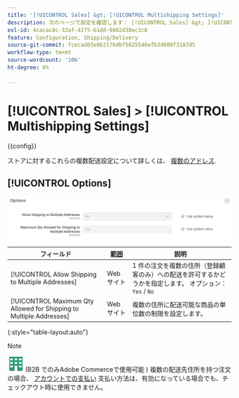 ```yaml
---
title: '[!UICONTROL Sales] &gt; [!UICONTROL Multishipping Settings]'
description: 次のページで設定を確認します： [!UICONTROL Sales] &gt; [!UICONTROL Multishipping Settings] コマース管理のページ。
exl-id: 4cacac8c-33af-4275-b1dd-9802d38ec3c8
feature: Configuration, Shipping/Delivery
source-git-commit: fcecad03e0b2176dbf5825546efb3d689f3187d5
workflow-type: tm+mt
source-wordcount: '106'
ht-degree: 0%

---
```


# [!UICONTROL Sales] > [!UICONTROL Multishipping Settings]

{{config}}

ストアに対するこれらの複数配送設定について詳しくは、 [複数のアドレス](../../stores-purchase/shipping-settings.md#multiple-addresses).

## [!UICONTROL Options]

![オプション](./assets/multishipping-settings-options.png)<!-- zoom -->

<!-- [Options](https://docs.magento.com/user-guide/shipping/shipping-multiaddress.html) -->

| フィールド | [範囲](../../getting-started/websites-stores-views.md#scope-settings) | 説明 |
|--- |--- |--- |
| [!UICONTROL Allow Shipping to Multiple Addresses] | Web サイト | 1 件の注文を複数の住所（登録顧客のみ）への配送を許可するかどうかを指定します。 オプション： `Yes` / `No` |
| [!UICONTROL Maximum Qty Allowed for Shipping to Multiple Addresses] | Web サイト | 複数の住所に配送可能な商品の単位数の制限を設定します。 |

{:style=&quot;table-layout:auto&quot;}

>[!NOTE]
>
>![Adobe Commerce用 B2B](../../assets/b2b.svg) (B2B でのみAdobe Commerceで使用可能 ) 複数の配送先住所を持つ注文の場合、 [アカウントでの支払い](../../b2b/enable-basic-features.md#configure-payment-on-account) 支払い方法は、有効になっている場合でも、チェックアウト時に使用できません。
